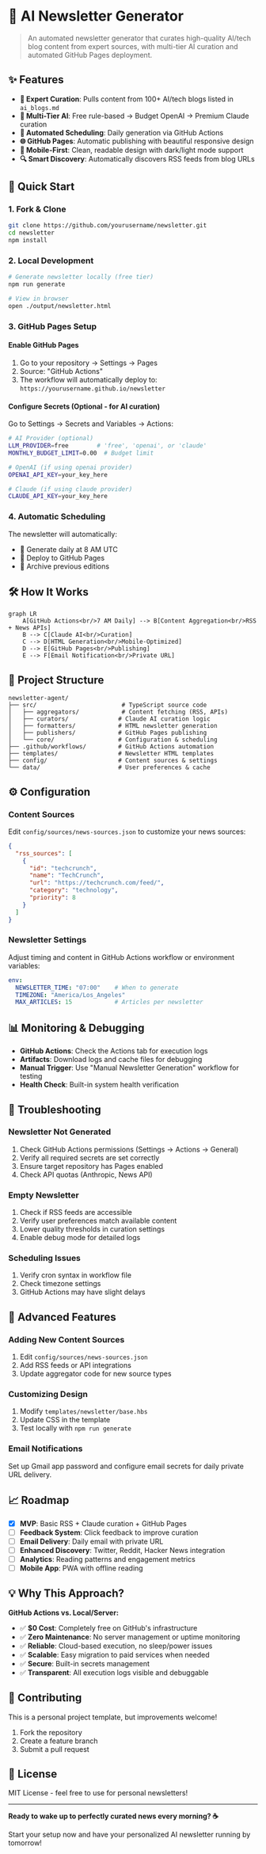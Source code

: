 # 🤖 AI Newsletter Generator

> An automated newsletter generator that curates high-quality AI/tech blog content from expert sources, with multi-tier AI curation and automated GitHub Pages deployment.

## ✨ Features

- **🎯 Expert Curation**: Pulls content from 100+ AI/tech blogs listed in `ai_blogs.md`
- **🤖 Multi-Tier AI**: Free rule-based → Budget OpenAI → Premium Claude curation
- **📅 Automated Scheduling**: Daily generation via GitHub Actions
- **🌐 GitHub Pages**: Automatic publishing with beautiful responsive design
- **📱 Mobile-First**: Clean, readable design with dark/light mode support
- **🔍 Smart Discovery**: Automatically discovers RSS feeds from blog URLs

## 🚀 Quick Start

### 1. Fork & Clone
```bash
git clone https://github.com/yourusername/newsletter.git
cd newsletter
npm install
```

### 2. Local Development
```bash
# Generate newsletter locally (free tier)
npm run generate

# View in browser
open ./output/newsletter.html
```

### 3. GitHub Pages Setup

#### Enable GitHub Pages
1. Go to your repository → Settings → Pages
2. Source: "GitHub Actions"
3. The workflow will automatically deploy to: `https://yourusername.github.io/newsletter`

#### Configure Secrets (Optional - for AI curation)
Go to Settings → Secrets and Variables → Actions:

```bash
# AI Provider (optional)
LLM_PROVIDER=free        # 'free', 'openai', or 'claude'
MONTHLY_BUDGET_LIMIT=0.00  # Budget limit

# OpenAI (if using openai provider)
OPENAI_API_KEY=your_key_here

# Claude (if using claude provider)  
CLAUDE_API_KEY=your_key_here
```

### 4. Automatic Scheduling
The newsletter will automatically:
- 📅 Generate daily at 8 AM UTC
- 🚀 Deploy to GitHub Pages
- 💾 Archive previous editions

## 🛠️ How It Works

```mermaid
graph LR
    A[GitHub Actions<br/>7 AM Daily] --> B[Content Aggregation<br/>RSS + News APIs]
    B --> C[Claude AI<br/>Curation]
    C --> D[HTML Generation<br/>Mobile-Optimized]
    D --> E[GitHub Pages<br/>Publishing]
    E --> F[Email Notification<br/>Private URL]
```

## 📁 Project Structure

```
newsletter-agent/
├── src/                        # TypeScript source code
│   ├── aggregators/            # Content fetching (RSS, APIs)
│   ├── curators/              # Claude AI curation logic
│   ├── formatters/            # HTML newsletter generation
│   ├── publishers/            # GitHub Pages publishing
│   └── core/                  # Configuration & scheduling
├── .github/workflows/         # GitHub Actions automation
├── templates/                 # Newsletter HTML templates
├── config/                    # Content sources & settings
└── data/                      # User preferences & cache
```

## ⚙️ Configuration

### Content Sources

Edit `config/sources/news-sources.json` to customize your news sources:

```json
{
  "rss_sources": [
    {
      "id": "techcrunch",
      "name": "TechCrunch",
      "url": "https://techcrunch.com/feed/",
      "category": "technology",
      "priority": 8
    }
  ]
}
```

### Newsletter Settings

Adjust timing and content in GitHub Actions workflow or environment variables:

```yaml
env:
  NEWSLETTER_TIME: "07:00"    # When to generate
  TIMEZONE: "America/Los_Angeles"
  MAX_ARTICLES: 15            # Articles per newsletter
```

## 📊 Monitoring & Debugging

- **GitHub Actions**: Check the Actions tab for execution logs
- **Artifacts**: Download logs and cache files for debugging
- **Manual Trigger**: Use "Manual Newsletter Generation" workflow for testing
- **Health Check**: Built-in system health verification

## 🔧 Troubleshooting

### Newsletter Not Generated

1. Check GitHub Actions permissions (Settings → Actions → General)
2. Verify all required secrets are set correctly
3. Ensure target repository has Pages enabled
4. Check API quotas (Anthropic, News API)

### Empty Newsletter

1. Check if RSS feeds are accessible
2. Verify user preferences match available content
3. Lower quality thresholds in curation settings
4. Enable debug mode for detailed logs

### Scheduling Issues

1. Verify cron syntax in workflow file
2. Check timezone settings
3. GitHub Actions may have slight delays

## 🚀 Advanced Features

### Adding New Content Sources

1. Edit `config/sources/news-sources.json`
2. Add RSS feeds or API integrations
3. Update aggregator code for new source types

### Customizing Design

1. Modify `templates/newsletter/base.hbs`
2. Update CSS in the template
3. Test locally with `npm run generate`

### Email Notifications

Set up Gmail app password and configure email secrets for daily private URL delivery.

## 📈 Roadmap

- [x] **MVP**: Basic RSS + Claude curation + GitHub Pages
- [ ] **Feedback System**: Click feedback to improve curation
- [ ] **Email Delivery**: Daily email with private URL
- [ ] **Enhanced Discovery**: Twitter, Reddit, Hacker News integration
- [ ] **Analytics**: Reading patterns and engagement metrics
- [ ] **Mobile App**: PWA with offline reading

## 💡 Why This Approach?

**GitHub Actions vs. Local/Server:**

- ✅ **$0 Cost**: Completely free on GitHub's infrastructure
- ✅ **Zero Maintenance**: No server management or uptime monitoring
- ✅ **Reliable**: Cloud-based execution, no sleep/power issues
- ✅ **Scalable**: Easy migration to paid services when needed
- ✅ **Secure**: Built-in secrets management
- ✅ **Transparent**: All execution logs visible and debuggable

## 🤝 Contributing

This is a personal project template, but improvements welcome!

1. Fork the repository
2. Create a feature branch
3. Submit a pull request

## 📄 License

MIT License - feel free to use for personal newsletters!

---

**Ready to wake up to perfectly curated news every morning? ☕**

Start your setup now and have your personalized AI newsletter running by tomorrow!